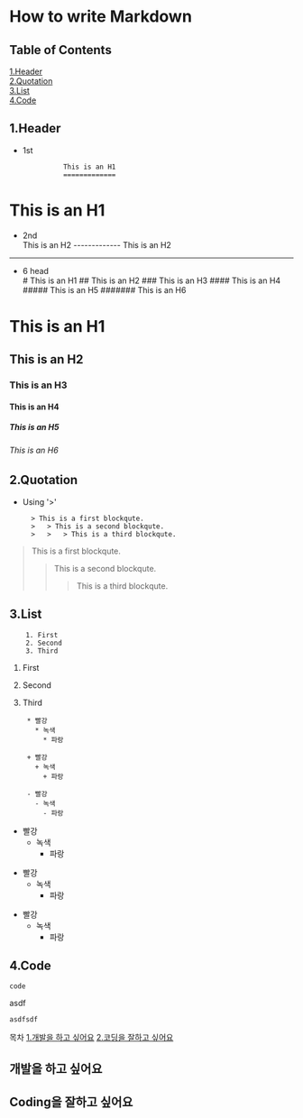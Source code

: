 # How to write Markdown

## Table of Contents
[1.Header](#Header)   
[2.Quotation](#Quotation)   
[3.List](#List)   
[4.Code](#Code)   



## 1.Header

* 1st
   
   
                This is an H1
                =============

This is an H1
=============

* 2nd   
                This is an H2
                -------------
This is an H2
------------

* 6 head   
                # This is an H1
                ## This is an H2
                ### This is an H3
                #### This is an H4
                ##### This is an H5
                ####### This is an H6

# This is an H1
## This is an H2
### This is an H3
#### This is an H4
##### This is an H5
###### This is an H6
   
   
   
## 2.Quotation
* Using '>'

        > This is a first blockqute.
        >	> This is a second blockqute.
        >	>	> This is a third blockqute.
   
> This is a first blockqute.
>	> This is a second blockqute.
>	>	> This is a third blockqute.


## 3.List

        1. First
        2. Second
        3. Third
        
1. First
2. Second
3. Third

        * 빨강
          * 녹색
            * 파랑

        + 빨강
          + 녹색
            + 파랑

        - 빨강
          - 녹색
            - 파랑
            
* 빨강
  * 녹색
    * 파랑

+ 빨강
  + 녹색
    + 파랑

- 빨강
  - 녹색
    - 파랑

## 4.Code

    code 
  asdf
  
    asdfsdf

목차
[1.개발을 하고 싶어요](#개발을-하고-싶어요)
[2.코딩을 잘하고 싶어요](#coding을-잘하고-싶어요)

## 개발을 하고 싶어요
## Coding을 잘하고 싶어요
